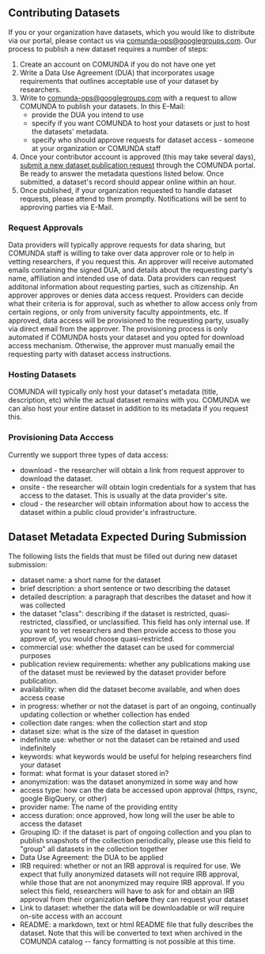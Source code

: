 ## Contributing Datasets

If you or your organization have datasets, which you would like to distribute
via our portal, please contact us via
[comunda-ops@googlegroups.com](mailto:comunda-ops@googlegroups.com).
Our process to publish a new dataset requires a number of steps:

1. Create an account on COMUNDA if you do not have one yet
2. Write a Data Use Agreement (DUA) that incorporates usage
   requirements that outlines acceptable use of your dataset by
   researchers.
3. Write to 
   [comunda-ops@googlegroups.com](mailto:comunda-ops@googlegroups.com)
   with a request to allow COMUNDA to publish your datasets. In this
   E-Mail:
   * provide the DUA you intend to use
   * specify if you want COMUNDA to
   host your datasets or just to host the datasets' metadata.
   * specify who should approve requests for dataset access - someone at your organization or
   COMUNDA staff
4. Once your contributor account is approved (this may take several days), 
   [submit a new dataset publication request](https://comunda.isi.edu/contributeDatasets)
   through the COMUNDA portal.  Be ready to answer the metadata questions
   listed below.  Once submitted, a dataset's record should appear online within an hour.
5. Once published, if your organization requested to handle dataset requests, please
   attend to them promptly. 
   Notifications will be sent to approving parties via E-Mail.

### Request Approvals

Data providers will typically approve requests for data sharing, but COMUNDA staff is willing to
take over data approver role or to help in vetting researchers, if you request this. An approver
will receive automated emails containing the signed DUA, and details about the requesting party's
name, affiliation and intended use of data. Data providers can request additonal information about 
requesting parties, such as citizenship. An approver approves or denies data access request. 
Providers can decide what their
criteria is for approval, such as whether to allow access only from
certain regions, or only from university faculty appointments, etc.
If approved,
data access will be provisioned to the requesting party, usually via direct email from the approver.
The provisioning process is only automated if COMUNDA hosts your dataset and you opted for download 
access mechanism. Otherwise, the approver must manually email the requesting party with dataset access
instructions.

### Hosting Datasets

COMUNDA will typically only host your dataset's metadata (title,
description, etc) while the actual dataset remains with you. COMUNDA we can also host your entire dataset in
addition to its metadata if you request this.

### Provisioning Data Acccess

Currently we support three types of data access:

* download - the researcher will obtain a link from request approver to download
  the dataset.
* onsite - the researcher will obtain login credentials for a system
  that has access to the dataset.  This is usually at the data
  provider's site.
* cloud - the researcher will obtain information about how to access
  the dataset within a public cloud provider's infrastructure.


## Dataset Metadata Expected During Submission

The following lists the fields that must be filled out during new dataset
submission:

- dataset name: a short name for the dataset
- brief description: a short sentence or two describing the dataset
- detailed description: a paragraph that describes the dataset and how it was collected
- the dataset "class": describing if the dataset is restricted, quasi-restricted, classified, or unclassified. This field has only internal use. If you want to vet researchers and then provide access to those you approve of, you would choose quasi-restricted.
- commercial use: whether the dataset can be used for commercial
  purposes
- publication review requirements: whether any publications making use
  of the dataset must be reviewed by the dataset provider before
  publication.
- availability: when did the dataset become available, and when does
  access cease
- in progress: whether or not the dataset is part of an ongoing,
  continually updating collection or whether collection has ended
- collection date ranges: when the collection start and stop
- dataset size: what is the size of the dataset in question
- indefinite use: whether or not the dataset can be retained and used
  indefinitely
- keywords: what keywords would be useful for helping researchers find
  your dataset
- format: what format is your dataset stored in? 
- anonymization: was the dataset anonymized in some way and how
- access type: how can the data be accessed upon approval (https,
  rsync, google BigQuery, or other)
- provider name: The name of the providing entity
- access duration: once approved, how long will the user be able to
  access the dataset
- Grouping ID: if the dataset is part of ongoing collection and you plan to publish
snapshots of the collection periodically, please use this field to "group" all datasets
in the collection together
- Data Use Agreement: the DUA to be applied
- IRB required: whether or not an IRB approval is required for use. We expect that fully anonymized datasets will not
require IRB approval, while those that are not anonymized may require IRB approval. If you select this field, researchers
will have to ask for and obtain an IRB approval from their organization **before** they can request your dataset
- Link to dataset: whether the data will be downloadable or will
  require on-site access with an account
- README: a markdown, text or html README file that fully describes
  the dataset.  Note that this will be converted to text when archived
  in the COMUNDA catalog -- fancy formatting is not possible at this
  time.


